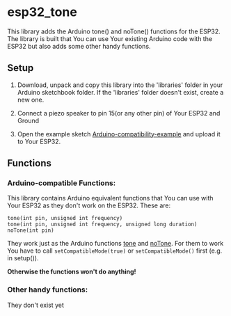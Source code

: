 # esp32_tone 

This library adds the Arduino tone() and noTone() functions for the ESP32.
The library is built that You can use Your existing Arduino code with the ESP32 but also adds some other handy functions.

## Setup

1. Download, unpack and copy this library into the 'libraries' folder in your Arduino sketchbook folder.
   If the 'libraries' folder doesn't exist, create a new one.
   
2. Connect a piezo speaker to pin 15(or any other pin) of Your ESP32 and Ground

3. Open the example sketch [Arduino-compatibility-example](https://github.com/Redstoned/esp32_tone/blob/master/examples/Arduino-compatibility-example/Arduino-compatibility-example.ino) and upload it to Your ESP32.

## Functions

### Arduino-compatible Functions:
This library contains Arduino equivalent functions that You can use with Your ESP32 as they don't work on the ESP32. These are:
```
tone(int pin, unsigned int frequency)
tone(int pin, unsigned int frequency, unsigned long duration)
noTone(int pin)
```
They work just as the Arduino functions [tone](https://www.arduino.cc/reference/en/language/functions/advanced-io/tone/) and [noTone](https://www.arduino.cc/reference/en/language/functions/advanced-io/notone/).
For them to work You have to call `setCompatibleMode(true)` or `setCompatibleMode()` first (e.g. in setup()).

**Otherwise the functions won't do anything!**



### Other handy functions:
They don't exist yet

